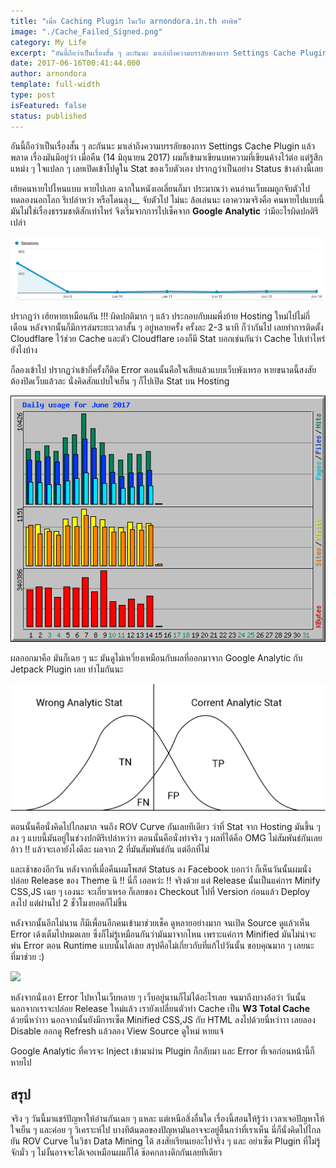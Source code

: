 ```yaml
---
title: "เมื่อ Caching Plugin ในเว็บ arnondora.in.th ทำพิษ"
image: "./Cache_Failed_Signed.png"
category: My Life
excerpt: "อันนี้ถือว่าเป็นเรื่องสั้น ๆ ละกันนะ มาเล่าถึงความบรรลัยของการ Settings Cache Plugin แล้วพลาด"
date: 2017-06-16T00:41:44.000
author: arnondora
template: full-width
type: post
isFeatured: false
status: published
---
```


อันนี้ถือว่าเป็นเรื่องสั้น ๆ ละกันนะ มาเล่าถึงความบรรลัยของการ Settings Cache Plugin แล้วพลาด เรื่องมันมีอยู่ว่า เมื่อคืน (14 มิถุนายน 2017) ผมก็เข้ามาเขียนบทความที่เขียนค้างไว้ต่อ แต่รู้สึกแหม่ง ๆ ใจแปลก ๆ เลยเปิดเข้าไปดูใน Stat ของเว็บตัวเอง ปรากฏว่าเป็นอย่าง Status ข้างล่างนี้เลย



เฮ้ยคนหายไปไหนแบบ หายไปเลย ฉากในหนังเอเลี่ยนก็มา ประมาณว่า คนอ่านเว็บผมถูกจับตัวไปทดลองนอกโลก รึเปล่าหว่า หรือโดนลุง\_\_ จับตัวไป ไม่นะ ล้อเล่นนะ เอาความจริงคือ คนหายไปแบบนี้มันไม่ใช่เรื่องธรรมชาติสักเท่าไหร่ จึงเริ่มจากการไปเช็คจาก **Google Analytic** ว่ามีอะไรผิดปกติรึเปล่า

![](./Cache_Failed_1.png)

ปรากฏว่า เฮ้ยหายเหมือนกัน !!! ผิดปกติมาก ๆ แล้ว ประกอบกับผมพึ่งย้าย Hosting ใหม่ไปไม่กี่เดือน หลังจากนั้นก็มีการล่มระยะเวลาสั้น ๆ อยู่หลายครั้ง ครั้งละ 2-3 นาที ก็ว่ากันไป เลยทำการติดตั้ง Cloudflare ไว้ช่วย Cache และตัว Cloudflare เองก็มี Stat บอกเช่นกันว่า Cache ไปเท่าไหร่ยังไงบ้าง

ก็ลองเข้าไป ปรากฏว่าเข้ากี่ครั้งก็ติด Error ตอนนั้นคือใจเสียแล้วแบบเว็บพังเหรอ หายขนาดนี้สงสัยต้องปิดเว็บแล้วละ นั่งคิดสักแปบใจเย็น ๆ ก็ไปเปิด Stat บน Hosting

![](./Cache_Failed_3.png)

ผลออกมาคือ มันก็เฉย ๆ นะ มันดูไม่เหวี่ยงเหมือนกับผลที่ออกมาจาก Google Analytic กับ Jetpack Plugin เลย ทำไมกันนะ

![](./Cache_Failed_2.png)

ตอนนั้นคือนั่งคิดไปไกลมาก จนถึง ROV Curve กันเลยทีเดียว ว่าที่ Stat จาก Hosting มันขึ้น ๆ ลง ๆ แบบนี้มันอยู่ในช่วงปกติรึเปล่าหว่าา ตอนนั้นคือนั่งทำจริง ๆ ผลที่ได้คือ OMG ไม่สัมพันธ์กันเลย อ้าว !! แล้วจะเอายังไงดีละ ผลจาก 2 ที่มันสัมพันธ์กัน แต่อีกที่ไม่

และเช้าของอีกวัน หลังจากที่เมื่อคืนผมโพสต์ Status ลง Facebook บอกว่า ก็เห็นวันนั้นผมนั่งปล่อย Release ของ Theme นิ !! นี่ก็ เออหว่ะ !! จริงด้วย แต่ Release นั้นเป็นแค่การ Minify CSS,JS เฉย ๆ เองนะ จะเกี่ยวเหรอ ก็เลยของ Checkout ไปที่ Version ก่อนแล้ว Deploy ลงไป แต่ผ่านไป 2 ชั่วโมงยอดก็ไม่ขึ้น

หลังจากนั้นอีกไม่นาน ก็มีเพื่อนอีกคนเข้ามาช่วยเช็ค ดูหลายอย่างมาก จนเปิด Source ดูแล้วเห็น Error เด้งเต็มไปหมดเลย ซึ่งก็ไม่รู้เหมือนกันว่ามันมาจากไหน เพราะแค่การ Minified มันไม่น่าจะพ่น Error ตอน Runtime แบบนั้นได้เลย สรุปคือไม่เกี่ยวกับที่แก้ไปวันนั้น ขอบคุณมาก ๆ เลยนะที่มาช่วย :)

![](./Cache_Failed_4.png)

หลังจากนั่งเอา Error ไปหาในเว็บหลาย ๆ เว็บอยู่นานก็ไม่ได้อะไรเลย จนมาถึงบางอ้อว่า วันนั้นนอกจากเราจะปล่อย Release ใหม่แล้ว เรายังเปลี่ยนตัวทำ Cache เป็น **W3 Total Cache** ด้วยนี่หว่าาา นอกจากนั้นยังมีการเซ็ต Minified CSS,JS กับ HTML ลงไปด้วยนี่หว่าาา เลยลอง Disable ออกดู Refresh แล้วลอง View Source ดูใหม่ หายแจ้

Google Analytic ที่ควรจะ Inject เข้ามาผ่าน Plugin ก็กลับมา และ Error ที่เจอก่อนหน้านี้ก็หายไป

## สรุป
จริง ๆ วันนี้มาแชร์ปัญหาให้อ่านกันเฉย ๆ แหละ แต่เหนือสิ่งอื่นใด เรื่องนี้สอนให้รู้ว่า เวลาเจอปัญหาให้ใจเย็น ๆ และค่อย ๆ วิเคราะห์ไป บางทีต้นตอของปัญหามันอาจจะอยู่ตื้นกว่าที่เราเห็น นี่ก็นั่งคิดไปไกลยัน ROV Curve ในวิชา Data Mining ได้ สงสัยเรียนเยอะไปจริง ๆ และ อย่าเซ็ต Plugin ที่ไม่รู้จักมั่ว ๆ ไม่งั้นอาจจะได้เจอเหมือนผมก็ได้ ช๊อคกลางดึกกันเลยทีเดียว
